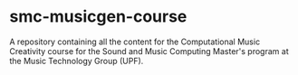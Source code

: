 # smc-musicgen-course
A repository containing all the content for the Computational Music Creativity course for the Sound and Music Computing Master's program at the Music Technology Group (UPF).
